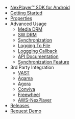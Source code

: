 - [NexPlayer™ SDK for Android](/introduction.md) 
- [Getting Started](/getting-started.md)
- [Properties](/properties.md) 
- Advanced Usage
    - [Media DRM](/MediaDRM.md) 
    - [SW DRM](/SW_WV.md) 
    - [Synchronization](/synchronization.md) 
    - [Logging To File](/log2File.md) 
    - [Loggging Callback](/logging_callback.md) 
    - [API Documentation](/advanced.md)
    - [Synchronization Feature](/Synchronization-Feature-android.md)
- 3rd Party Integration
    - [VAST](/vast.md) 
    - [Agama](/Agama.md) 
    - [Agora](/agora.md)
    - [Conviva](/Conviva.md)     
    - [Freewheel](/freewheel.md)
    - [AWS-NexPlayer](/AWSMediaServices-NexPlayer.md)
- [Releases](/releases.md) 
- [Request Demo](https://nexplayersdk.com/ios-player-sdk/) 
